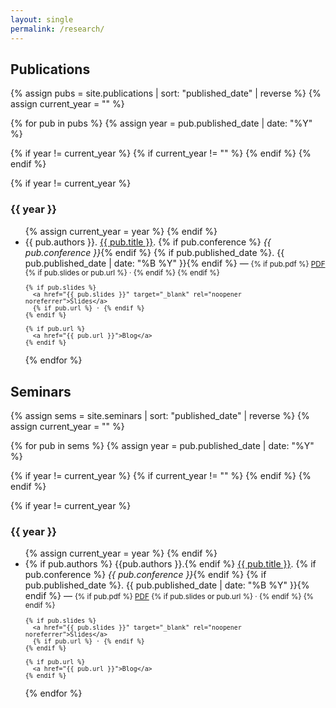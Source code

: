 ```yaml
---
layout: single
permalink: /research/
---
```


## Publications

{% assign pubs = site.publications | sort: "published_date" | reverse %}
{% assign current_year = "" %}


{% for pub in pubs %}
  {% assign year = pub.published_date | date: "%Y" %}

  {% if year != current_year %}
    {% if current_year != "" %}
      </ul>
    {% endif %}
  {% endif %}

  {% if year != current_year %}
  <h3>{{ year }}</h3>
  <ul>
  {% assign current_year = year %}
  {% endif %}

<li>
  {{ pub.authors }}.
  <a href="{{ pub.pdf }}">{{ pub.title }}</a>.
  {% if pub.conference %} <em>{{ pub.conference }}</em>{% endif %}
  {% if pub.published_date %}. {{ pub.published_date | date: "%B %Y" }}{% endif %}
  —
  <small>
    {% if pub.pdf %}
      <a href="{{ pub.pdf }}" target="_blank" rel="noopener noreferrer">PDF</a>
      {% if pub.slides or pub.url %} · {% endif %}
    {% endif %}

    {% if pub.slides %}
      <a href="{{ pub.slides }}" target="_blank" rel="noopener noreferrer">Slides</a>
      {% if pub.url %} · {% endif %}
    {% endif %}

    {% if pub.url %}
      <a href="{{ pub.url }}">Blog</a>
    {% endif %}
  </small>
  <!-- </div> -->
</li>

{% endfor %}
</ul>

## Seminars

{% assign sems = site.seminars | sort: "published_date" | reverse %}
{% assign current_year = "" %}


{% for pub in sems %}
  {% assign year = pub.published_date | date: "%Y" %}

  {% if year != current_year %}
    {% if current_year != "" %}
      </ul>
    {% endif %}
  {% endif %}

  {% if year != current_year %}
  <h3>{{ year }}</h3>
  <ul>
  {% assign current_year = year %}
  {% endif %}

<li>
  {% if pub.authors %} {{pub.authors }}.{% endif %}
  <a href="{{ pub.slides }}">{{ pub.title }}</a>.
  {% if pub.conference %} <em>{{ pub.conference }}</em>{% endif %}
  {% if pub.published_date %}. {{ pub.published_date | date: "%B %Y" }}{% endif %}
  —
  <small>
    {% if pub.pdf %}
      <a href="{{ pub.pdf }}" target="_blank" rel="noopener noreferrer">PDF</a>
      {% if pub.slides or pub.url %} · {% endif %}
    {% endif %}

    {% if pub.slides %}
      <a href="{{ pub.slides }}" target="_blank" rel="noopener noreferrer">Slides</a>
      {% if pub.url %} · {% endif %}
    {% endif %}

    {% if pub.url %}
      <a href="{{ pub.url }}">Blog</a>
    {% endif %}
  </small>
  <!-- </div> -->
</li>

{% endfor %}
</ul>


